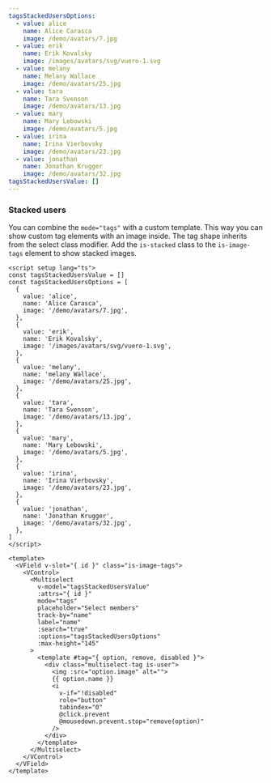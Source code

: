 ```yaml
---
tagsStackedUsersOptions:
  - value: alice
    name: Alice Carasca
    image: /demo/avatars/7.jpg
  - value: erik
    name: Erik Kovalsky
    image: /images/avatars/svg/vuero-1.svg
  - value: melany
    name: Melany Wallace
    image: /demo/avatars/25.jpg
  - value: tara
    name: Tara Svenson
    image: /demo/avatars/13.jpg
  - value: mary
    name: Mary Lebowski
    image: /demo/avatars/5.jpg
  - value: irina
    name: Irina Vierbovsky
    image: /demo/avatars/23.jpg
  - value: jonathan
    name: Jonathan Krugger
    image: /demo/avatars/32.jpg
tagsStackedUsersValue: []
---
```


### Stacked users

You can combine the `mode="tags"` with a custom template. This way you can
show custom tag elements with an image inside. The tag shape inherits from
the select class modifier. Add the `is-stacked` class to the `is-image-tags`
element to show stacked images.

<!--code-->

```vue
<script setup lang="ts">
const tagsStackedUsersValue = []
const tagsStackedUsersOptions = [
  {
    value: 'alice',
    name: 'Alice Carasca',
    image: '/demo/avatars/7.jpg',
  },
  {
    value: 'erik',
    name: 'Erik Kovalsky',
    image: '/images/avatars/svg/vuero-1.svg',
  },
  {
    value: 'melany',
    name: 'melany Wallace',
    image: '/demo/avatars/25.jpg',
  },
  {
    value: 'tara',
    name: 'Tara Svenson',
    image: '/demo/avatars/13.jpg',
  },
  {
    value: 'mary',
    name: 'Mary Lebowski',
    image: '/demo/avatars/5.jpg',
  },
  {
    value: 'irina',
    name: 'Irina Vierbovsky',
    image: '/demo/avatars/23.jpg',
  },
  {
    value: 'jonathan',
    name: 'Jonathan Krugger',
    image: '/demo/avatars/32.jpg',
  },
]
</script>

<template>
  <VField v-slot="{ id }" class="is-image-tags">
    <VControl>
      <Multiselect
        v-model="tagsStackedUsersValue"
        :attrs="{ id }"
        mode="tags"
        placeholder="Select members"
        track-by="name"
        label="name"
        :search="true"
        :options="tagsStackedUsersOptions"
        :max-height="145"
      >
        <template #tag="{ option, remove, disabled }">
          <div class="multiselect-tag is-user">
            <img :src="option.image" alt="">
            {{ option.name }}
            <i
              v-if="!disabled"
              role="button"
              tabindex="0"
              @click.prevent
              @mousedown.prevent.stop="remove(option)"
            />
          </div>
        </template>
      </Multiselect>
    </VControl>
  </VField>
</template>
```

<!--/code-->

<!--example-->

<div class="columns">
  <div class="column is-4">
    <VField v-slot="{ id }" class="is-image-tags is-stacked">
      <VControl>
        <Multiselect
          :attrs="{ id }"
          v-model="frontmatter.tagsStackedUsersValue"
          mode="tags"
          placeholder="Select members"
          trackBy="name"
          label="name"
          :search="true"
          :options="frontmatter.tagsStackedUsersOptions"
          :max-height="145"
        >
          <template v-slot:tag="{ option, remove, disabled }">
            <div class="multiselect-tag is-user">
              <img :src="option.image" alt="" />
              <i
                v-if="!disabled"
                @click.prevent
                @mousedown.prevent.stop="remove(option)"
              />
            </div>
          </template>
        </Multiselect>
      </VControl>
    </VField>
  </div>
  <div class="column is-4">
    <VField v-slot="{ id }" class="is-image-tags is-stacked is-curved-select">
      <VControl>
        <Multiselect
          :attrs="{ id }"
          v-model="frontmatter.tagsStackedUsersValue"
          mode="tags"
          placeholder="Select members"
          trackBy="name"
          label="name"
          :search="true"
          :options="frontmatter.tagsStackedUsersOptions"
          :max-height="145"
        >
          <template v-slot:tag="{ option, remove, disabled }">
            <div class="multiselect-tag is-user">
              <img :src="option.image" alt="" />
              <i
                v-if="!disabled"
                @click.prevent
                @mousedown.prevent.stop="remove(option)"
              />
            </div>
          </template>
        </Multiselect>
      </VControl>
    </VField>
  </div>
  <div class="column is-4">
    <VField v-slot="{ id }" class="is-image-tags is-stacked is-rounded-select">
      <VControl>
        <Multiselect
          :attrs="{ id }"
          v-model="frontmatter.tagsStackedUsersValue"
          mode="tags"
          placeholder="Select members"
          trackBy="name"
          label="name"
          :search="true"
          :options="frontmatter.tagsStackedUsersOptions"
          :max-height="145"
        >
          <template v-slot:tag="{ option, remove, disabled }">
            <div class="multiselect-tag is-user">
              <img :src="option.image" alt="" />
              <i
                v-if="!disabled"
                @click.prevent
                @mousedown.prevent.stop="remove(option)"
              />
            </div>
          </template>
        </Multiselect>
      </VControl>
    </VField>
  </div>
</div>

<!--/example-->
